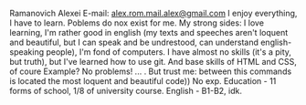 Ramanovich Alexei
E-mail: alex.rom.mail.alex@gmail.com
I enjoy everything, I have to learn. Poblems do nox exist for me. My strong sides: I love learning, I'm rather good in english (my texts and speeches aren't loquent and beautiful, but I can speak and be undrestood, can understand english-speaking people), I'm fond of computers.
I have almost no skills (it's a pity, but truth), but I've learned how to use git. And base skills of HTML and CSS, of coure
Example? No problems! <html> ... </html>. But trust me: between this commands is located the most loquent and beautiful code))
No exp.
Education - 11 forms of school, 1/8 of university course.
English - B1-B2, idk.
